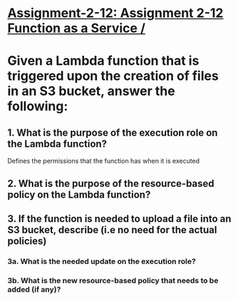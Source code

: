 # <ins> Assignment-2-12: Assignment 2-12 Function as a Service /<ins>

# Given a Lambda function that is triggered upon the creation of files in an S3 bucket, answer the following:
## 1. What is the purpose of the execution role on the Lambda function?
Defines the permissions that the function has when it is executed
## 2. What is the purpose of the resource-based policy on the Lambda function?

## 3. If the function is needed to upload a file into an S3 bucket, describe (i.e no need for the actual policies)

### 3a. What is the needed update on the execution role?

### 3b. What is the new resource-based policy that needs to be added (if any)?


